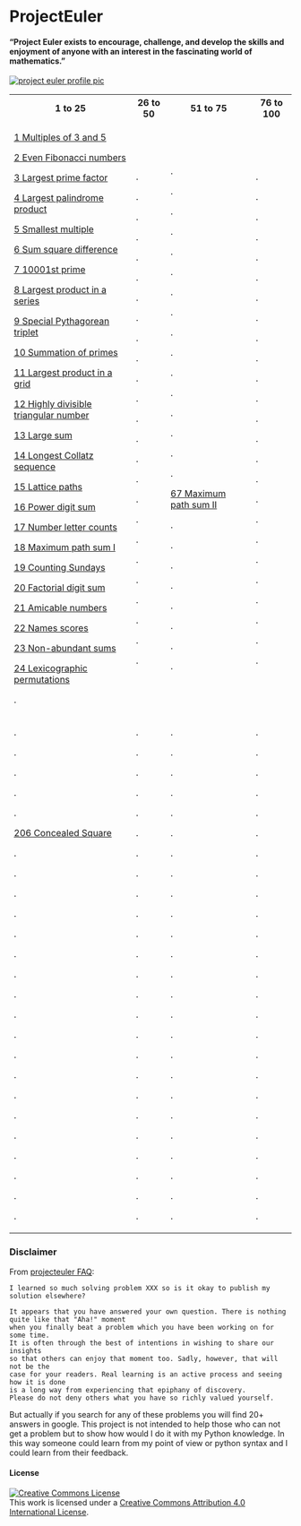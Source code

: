 # ProjectEuler
#### “Project Euler exists to encourage, challenge, and develop the skills and enjoyment of anyone with an interest in the fascinating world of mathematics.”

[![project euler profile pic](https://projecteuler.net/profile/Yadkee.png "Project Euler User")](https://projecteuler.net/)

<table>
  <tr>
    <th>1 to 25</th>
    <th>26 to 50</th>
    <th>51 to 75</th>
    <th>76 to 100</th>
  </tr>
<tr><td>

[1	Multiples of 3 and 5	](/problems[001-025]/problem001.py)

[2	Even Fibonacci numbers	](/problems[001-025]/problem002.py)

[3	Largest prime factor	](/problems[001-025]/problem003.py)

[4	Largest palindrome product	](/problems[001-025]/problem004.py)

[5	Smallest multiple	](/problems[001-025]/problem005.py)

[6	Sum square difference	](/problems[001-025]/problem006.py)

[7	10001st prime	](/problems[001-025]/problem007.py)

[8	Largest product in a series	](/problems[001-025]/problem008.py)

[9	Special Pythagorean triplet	](/problems[001-025]/problem009.py)

[10	Summation of primes	](/problems[001-025]/problem010.py)

[11	Largest product in a grid	](/problems[001-025]/problem011.py)

[12	Highly divisible triangular number	](/problems[001-025]/problem012.py)

[13	Large sum	](/problems[001-025]/problem013.py)

[14	Longest Collatz sequence	](/problems[001-025]/problem014.py)

[15	Lattice paths	](/problems[001-025]/problem015.py)

[16	Power digit sum	](/problems[001-025]/problem016.py)

[17	Number letter counts	](/problems[001-025]/problem017.py)

[18	Maximum path sum I	](/problems[001-025]/problem018.py)

[19	Counting Sundays	](/problems[001-025]/problem019.py)

[20	Factorial digit sum	](/problems[001-025]/problem020.py)

[21	Amicable numbers	](/problems[001-025]/problem021.py)

[22	Names scores	](/problems[001-025]/problem022.py)

[23	Non-abundant sums	](/problems[001-025]/problem023.py)

[24	Lexicographic permutations	](/problems[001-025]/problem024.py)

.</td><td>

.

.

.

.

.

.

.

.

.

.

.

.

.

.

.

.

.

.

.

.

.

.

.

.

.</td><td>

.

.

.

.

.

.

.

.

.

.

.

.

.

.

.

.

[67	Maximum path sum II	](/problems[051-075]/problem067.py)

.

.

.

.

.

.

.

.</td><td>

.

.

.

.

.

.

.

.

.

.

.

.

.

.

.

.

.

.

.

.

.

.

.

.

.</td></tr>
<tr><td>

.

.

.

.

.

[206	Concealed Square		](/problems[201-225]/problem206.py)

.

.

.

.

.

.

.

.

.

.

.

.

.

.

.

.

.

.

.</td><td>

.

.

.

.

.

.

.

.

.

.

.

.

.

.

.

.

.

.

.

.

.

.

.

.

.</td><td>

.

.

.

.

.

.

.

.

.

.

.

.

.

.

.

.

.

.

.

.

.

.

.

.

.</td><td>

.

.

.

.

.

.

.

.

.

.

.

.

.

.

.

.

.

.

.

.

.

.

.

.

.</td></tr>
</table>

### Disclaimer
From [projecteuler FAQ](https://projecteuler.net/about "Project Euler FAQ"):
```
I learned so much solving problem XXX so is it okay to publish my solution elsewhere?

It appears that you have answered your own question. There is nothing quite like that "Aha!" moment
when you finally beat a problem which you have been working on for some time.
It is often through the best of intentions in wishing to share our insights
so that others can enjoy that moment too. Sadly, however, that will not be the
case for your readers. Real learning is an active process and seeing how it is done
is a long way from experiencing that epiphany of discovery.
Please do not deny others what you have so richly valued yourself.
```

But actually if you search for any of these problems you will find 20+ answers in google.
This project is not intended to help those who can not get a problem but to show
how would I do it with my Python knowledge. In this way someone could learn from my
point of view or python syntax and I could learn from their feedback.

#### License
<a rel="license" href="http://creativecommons.org/licenses/by/4.0/"><img alt="Creative Commons License" style="border-width:0" src="https://i.creativecommons.org/l/by/4.0/80x15.png" /></a><br />This work is licensed under a <a rel="license" href="http://creativecommons.org/licenses/by/4.0/">Creative Commons Attribution 4.0 International License</a>.